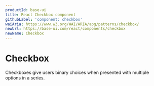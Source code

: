 ```yaml
---
productId: base-ui
title: React Checkbox component
githubLabel: 'component: checkbox'
waiAria: https://www.w3.org/WAI/ARIA/apg/patterns/checkbox/
newUrl: https://base-ui.com/react/components/checkbox
newName: Checkbox
---
```


# Checkbox

<p class="description">Checkboxes give users binary choices when presented with multiple options in a series.</p>
